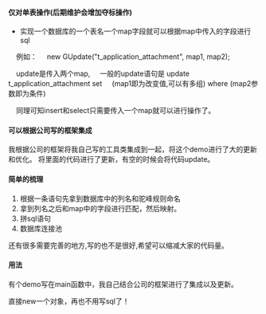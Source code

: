 
#### 仅对单表操作(后期维护会增加夺标操作)
- 实现一个数据库的一个表名一个map字段就可以根据map中传入的字段进行sql

&nbsp;&nbsp;&nbsp;&nbsp;例如：
&nbsp;&nbsp;&nbsp;&nbsp;new GUpdate("t_application_attachment", map1, map2);

&nbsp;&nbsp;&nbsp;&nbsp;update是传入两个map,
&nbsp;&nbsp;&nbsp;&nbsp;一般的update语句是 update t_application_attachment set 
&nbsp;&nbsp;&nbsp;&nbsp;(map1即为改变值,可以有多组) where (map2参数即为条件)

&nbsp;&nbsp;&nbsp;&nbsp;同理可知insert和select只需要传入一个map就可以进行操作了。

#### 可以根据公司写的框架集成

我根据公司的框架将我自己写的工具类集成到一起，将这个demo进行了大的更新和优化。
将里面的代码进行了更新，有空的时候会将代码update。

#### 简单的梳理
1. 根据一条语句先拿到数据库中的列名和驼峰规则命名
2. 拿到列名之后和map中的字段进行匹配，然后映射。
3. 拼sql语句
4. 数据库连接池


还有很多需要完善的地方,写的也不是很好,希望可以缩减大家的代码量。

#### 用法
有个demo写在main函数中，我自己结合公司的框架进行了集成以及更新。

直接new一个对象，再也不用写sql了！